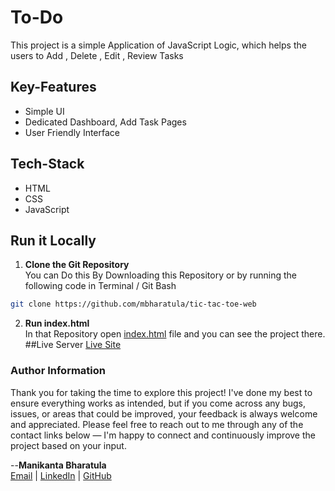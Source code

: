 # To-Do
This project is a simple Application of JavaScript Logic, which helps the users to Add , Delete , Edit , Review Tasks

## Key-Features
 - Simple UI
 - Dedicated Dashboard, Add Task Pages
 - User Friendly Interface
## Tech-Stack
 - HTML
 - CSS
 - JavaScript
## Run it Locally
1. **Clone the Git Repository**<br/>
    You can Do this By Downloading this Repository or by running the following code in Terminal / Git Bash
```bash
git clone https://github.com/mbharatula/tic-tac-toe-web
```
2. **Run index.html**<br/>
In that Repository open [index.html](./index.html) file and you can see the project there.
##Live Server
[Live Site](https://todo-mbharatula.netlify.app/)<br/>
### Author Information
Thank you for taking the time to explore this project! I've done my best to ensure everything works as intended, but if you come across any bugs, issues, or areas that could be improved, your feedback is always welcome and appreciated.
Please feel free to reach out to me through any of the contact links below — I'm happy to connect and continuously improve the project based on your input.

 --**Manikanta Bharatula**<br/>
 [Email](mailto:bharatulamanikantadevan@gmail.com) | [LinkedIn](https://www.linkedin.com/in/manikanta-bharatula) | [GitHub](https://github.com/mbharatula)
